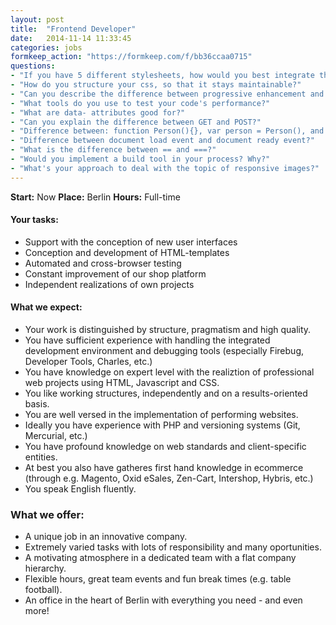 ```yaml
---
layout: post
title:  "Frontend Developer"
date:   2014-11-14 11:33:45
categories: jobs
formkeep_action: "https://formkeep.com/f/bb36ccaa0715"
questions:
- "If you have 5 different stylesheets, how would you best integrate them into the site?"
- "How do you structure your css, so that it stays maintainable?"
- "Can you describe the difference between progressive enhancement and graceful degradation?"
- "What tools do you use to test your code's performance?"
- "What are data- attributes good for?"
- "Can you explain the difference between GET and POST?"
- "Difference between: function Person(){}, var person = Person(), and var person = new Person()?"
- "Difference between document load event and document ready event?"
- "What is the difference between == and ===?"
- "Would you implement a build tool in your process? Why?"
- "What's your approach to deal with the topic of responsive images?"
---
```


**Start:** Now
**Place:** Berlin
**Hours:** Full-time

#### Your tasks:

- Support with the conception of new user interfaces
- Conception and development of HTML-templates
- Automated and cross-browser testing
- Constant improvement of our shop platform
- Independent realizations of own projects

#### What we expect:

- Your work is distinguished by structure, pragmatism and high quality.
- You have sufficient experience with handling the integrated development
  environment and debugging tools (especially Firebug, Developer Tools,
  Charles, etc.)
- You have knowledge on expert level with the realiztion of professional web
projects using HTML, Javascript and CSS.
- You like working structures, independently and on a results-oriented basis.
- You are well versed in the implementation of performing websites.
- Ideally you have experience with PHP and versioning systems (Git, Mercurial,
etc.)
- You have profound knowledge on web standards and client-specific entities.
- At best you also have gatheres first hand knowledge in ecommerce (through
  e.g. Magento, Oxid eSales, Zen-Cart, Intershop, Hybris, etc.)
- You speak English fluently.

### What we offer:

- A unique job in an innovative company.
- Extremely varied tasks with lots of responsibility and many oportunities.
- A motivating atmosphere in a dedicated team with a flat company hierarchy.
- Flexible hours, great team events and fun break times (e.g. table football).
- An office in the heart of Berlin with everything you need - and even more!


